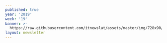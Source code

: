 ```yaml
---
published: true
year: '2019'
week: '19'
banner: >-
  https://raw.githubusercontent.com/itnewslat/assets/master/img/728x90/Banner-Resumen.jpg
layout: newsletter
---
```

